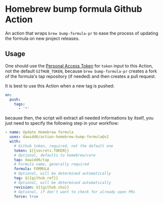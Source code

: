 # Homebrew bump formula Github Action

An action that wraps `brew bump-formula-pr` to ease the process of updating the formula on new project releases.

## Usage

One should use the [Personal Access Token](https://github.com/settings/tokens/new?scopes=public_repo) for `token` input to this Action, not the default `GITHUB_TOKEN`, because `brew bump-formula-pr` creates a fork of the formula's tap repository (if needed) and then creates a pull request.

It is best to use this Action when a new tag is pushed:

```yaml
on:
  push:
    tags:
      - '*'
```

because then, the script will extract all needed informations by itself, you just need to specify the following step in your workflow:

```yaml
- name: Update Homebrew formula
  uses: dawidd6/action-homebrew-bump-formula@v2
  with:
    # Github token, required, not the default one
    token: ${{secrets.TOKEN}}
    # Optional, defaults to homebrew/core
    tap: dawidd6/tap
    # Formula name, generally required
    formula: FORMULA
    # Optional, will be determined automatically
    tag: ${{github.ref}}
    # Optional, will be determined automatically
    revision: ${{github.sha}}
    # Optional, if don't want to check for already open PRs
    force: true
```
